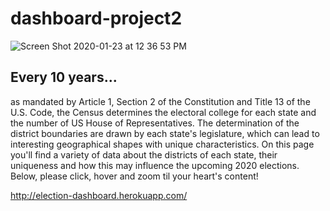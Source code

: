 # dashboard-project2
![Screen Shot 2020-01-23 at 12 36 53 PM](https://user-images.githubusercontent.com/54033512/73013447-f5418500-3ddd-11ea-8370-c15b08d51d64.png)
## Every 10 years...
as mandated by Article 1, Section 2 of the Constitution and Title 13 of the U.S. Code, the Census determines the electoral college for each state and the number of US House of Representatives. The determination of the district boundaries are drawn by each state's legislature, which can lead to interesting geographical shapes with unique characteristics. On this page you'll find a variety of data about the districts of each state, their uniqueness and how this may influence the upcoming 2020 elections. Below, please click, hover and zoom til your heart's content!

http://election-dashboard.herokuapp.com/

